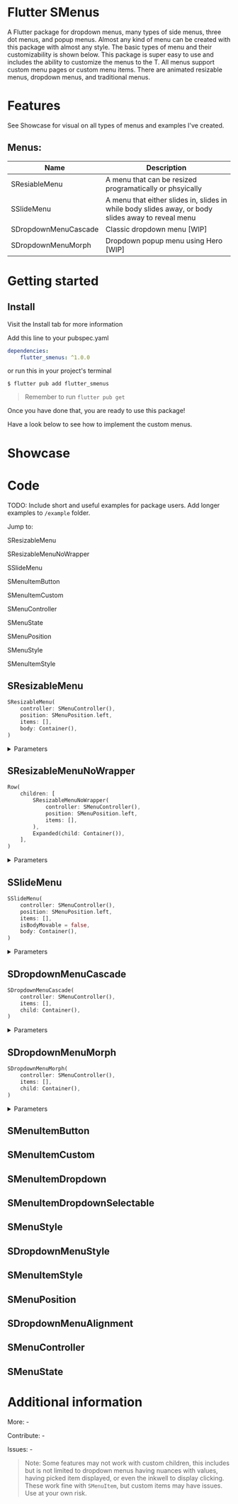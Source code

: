 
# Flutter SMenus

A Flutter package for dropdown menus, many types of side menus, three dot menus, and popup menus.
Almost any kind of menu can be created with this package with almost any style. The basic types of menu and their customizability is shown below. This package is super easy to use and includes the ability to customize the menus to the T. All menus support custom menu pages or custom menu items. There are animated resizable menus, dropdown menus, and traditional menus.
<!--
This README describes the package. If you publish this package to pub.dev,
this README's contents appear on the landing page for your package.
For information about how to write a good package README, see the guide for
[writing package pages](https://dart.dev/guides/libraries/writing-package-pages).
For general information about developing packages, see the Dart guide for
[creating packages](https://dart.dev/guides/libraries/create-library-packages)
and the Flutter guide for
[developing packages and plugins](https://flutter.dev/developing-packages).
-->


# Features

See Showcase for visual on all types of menus and examples I've created.
  
## Menus:

|Name                 | Description                                                                                        |
|---------------------|----------------------------------------------------------------------------------------------------|
|SResiableMenu        |A menu that can be resized programatically or phsyically                                            |
|SSlideMenu           |A menu that either slides in, slides in while body slides away, or body slides away to reveal menu  |
|SDropdownMenuCascade |Classic dropdown menu [WIP]                                                                         |
|SDropdownMenuMorph   |Dropdown popup menu using Hero [WIP]                                                                |

# Getting started

## Install

Visit the Install tab for more information

Add this line to your pubspec.yaml

```yaml
dependencies:
    flutter_smenus: ^1.0.0
```

or run this in your project's terminal

```shell
$ flutter pub add flutter_smenus
```

> Remember to run ```flutter pub get```

Once you have done that, you are ready to use this package!

Have a look below to see how to implement the custom menus.
# Showcase


# Code

TODO: Include short and useful examples for package users. Add longer examples to `/example` folder.

Jump to:

SResizableMenu

SResizableMenuNoWrapper

SSlideMenu

SMenuItemButton

SMenuItemCustom

SMenuController

SMenuState

SMenuPosition

SMenuStyle

SMenuItemStyle



## SResizableMenu

```dart
SResizableMenu(
    controller: SMenuController(),
    position: SMenuPosition.left,
    items: [],
    body: Container(),
)
```

<details>
<summary>Parameters</summary>

Either ```items``` or ```builder``` must not be null

|Parameter             |Object Type                           |Default                          |Description                                                                                            |
|----------------------|--------------------------------------|---------------------------------|-------------------------------------------------------------------------------------------------------|
|```style```           |SMenuStyle?                           |SMenuStyle()                     |Color, border radius, size, padding, alignment. See ```SMenuStyle```                                         |
|```controller```      |SMenuController?                      |SMenuController()                |Controller to open, close, or toggle menu                                                              |
|```items```           |List< SMenuItem>?                     |null                             |List of ```SMenuItem``` types that make the menu                                                             |
|```builder```         |Widget Function(BuildContext context)?|null                             |Builder function for custom menu                                                                       |
|```body```            |Widget?                               |Container()                      |The widget which contains the contents, or page                                                                                  |
|```header```          |Widget?                               |null                             |The widget at the top of the menu                                                                      |
|```footer```          |Widget?                               |null                             |The widget at the bottom of the menu                                                                   |
|```scrollPhysics```   |ScrollPhysics?                        |null                             |How the menu should scroll                                                                             |
|```direction```       |Axis?                                 |Axis.vertical                    |Scroll direction, this is set automatically. Do not change this unless you know what you are doing.    |
|```duration```        |Duration?                             |const Duration(milliseconds: 250)|The duration for the animation of openning and closing the menu                                        |
|```position```        |SMenuPosition?                        |SMenuPosition.left               |Which side of the screen the menu will be location                                                     |
|```enableSelector```  |bool?                                 |false                            |In the event your menu items are menu buttons, turn on this selector to show the current selected item.|
|```resizable```       |bool?                                 |true                             |If resizing bar should show                                                                            |
|```barColor```        |Color?                                |null                             |Color of resizing bar                                                                                  |
|```barHoverColor```   |Color?                                |null                             |Color of resizing bar when hovered                                                                     |
|```barSize```         |double?                               |3                                |Size of resizing bar                                                                                   |
|```barHoverSize```    |double?                               |5                                |Size of resizing bar when hovered                                                                      |


</details>


## SResizableMenuNoWrapper

```dart
Row(
    children: [
        SResizableMenuNoWrapper(
            controller: SMenuController(),
            position: SMenuPosition.left,
            items: [],
        ),
        Expanded(child: Container()),
    ],
)
```


<details>
<summary>Parameters</summary>

Either ```items``` or ```builder``` must not be null

|Parameter             |Object Type                           |Default                          |Description                                                                                            |
|----------------------|--------------------------------------|---------------------------------|-------------------------------------------------------------------------------------------------------|
|```style```           |SMenuStyle?                           |SMenuStyle()                     |Color, border radius, size, padding, alignment. See ```SMenuStyle```                                         |
|```controller```      |SMenuController?                      |SMenuController()                |Controller to open, close, or toggle menu                                                              |
|```items```           |List< SMenuItem>?                     |null                             |List of ```SMenuItem``` types that make the menu                                                             |
|```builder```         |Widget Function(BuildContext context)?|null                             |Builder function for custom menu                                                                       |
|```header```          |Widget?                               |null                             |The widget at the top of the menu                                                                      |
|```footer```          |Widget?                               |null                             |The widget at the bottom of the menu                                                                   |
|```scrollPhysics```   |ScrollPhysics?                        |null                             |How the menu should scroll                                                                             |
|```direction```       |Axis?                                 |Axis.vertical                    |Scroll direction, this is set automatically. Do not change this unless you know what you are doing.    |
|```duration```        |Duration?                             |const Duration(milliseconds: 250)|The duration for the animation of openning and closing the menu                                        |
|```position```        |SMenuPosition?                        |SMenuPosition.left               |Which side of the screen the menu will be location                                                     |
|```enableSelector```  |bool?                                 |false                            |In the event your menu items are menu buttons, turn on this selector to show the current selected item.|
|```resizable```       |bool?                                 |true                             |If resizing bar should show                                                                            |
|```barColor```        |Color?                                |null                             |Color of resizing bar                                                                                  |
|```barHoverColor```   |Color?                                |null                             |Color of resizing bar when hovered                                                                     |
|```barSize```         |double?                               |3                                |Size of resizing bar                                                                                   |
|```barHoverSize```    |double?                               |5                                |Size of resizing bar when hovered                                                                      |


</details>


## SSlideMenu

```dart
SSlideMenu(
    controller: SMenuController(),
    position: SMenuPosition.left,
    items: [],
    isBodyMovable = false,
    body: Container(),
)
```

<details>
<summary>Parameters</summary>

Either ```items``` or ```builder``` must not be null

|Parameter             |Object Type                           |Default                          |Description                                                                                            |
|----------------------|--------------------------------------|---------------------------------|-------------------------------------------------------------------------------------------------------|
|```style```           |SMenuStyle?                           |SMenuStyle()                     |Color, border radius, size, padding, alignment. See ```SMenuStyle```                                         |
|```controller```      |SMenuController?                      |SMenuController()                |Controller to open, close, or toggle menu                                                              |
|```items```           |List< SMenuItem>?                     |null                             |List of ```SMenuItem``` types that make the menu                                                             |
|```builder```         |Widget Function(BuildContext context)?|null                             |Builder function for custom menu                                                                       |
|```body```            |Widget?                               |Container()                      |The widget which contains the contents, or page                                                                                  |
|```header```          |Widget?                               |null                             |The widget at the top of the menu                                                                      |
|```footer```          |Widget?                               |null                             |The widget at the bottom of the menu                                                                   |
|```scrollPhysics```   |ScrollPhysics?                        |null                             |How the menu should scroll                                                                             |
|```direction```       |Axis?                                 |Axis.vertical                    |Scroll direction, this is set automatically. Do not change this unless you know what you are doing.    |
|```duration```        |Duration?                             |const Duration(milliseconds: 250)|The duration for the animation of openning and closing the menu                                        |
|```position```        |SMenuPosition?                        |SMenuPosition.left               |Which side of the screen the menu will be location                                                     |
|```enableSelector```  |bool?                                 |false                            |In the event your menu items are menu buttons, turn on this selector to show the current selected item.|
|```barrierColor```       |Color?                                 |true                             |When menu is open, this is the color overlayed on the body                                                                            |
|```enableGestures```        |bool?                                |null                             |If gestures can open, close, or toggle the menu                                                                                  |
|```isBodyMovable```   |bool?                                |true                             |Whether the body moves in the animation or not                                                                     |
|```isMenuMovable```         |bool?                               |true                                |Whether the menu moves in the animation or not                                                                                   |


</details>


## SDropdownMenuCascade

```dart
SDropdownMenuCascade(
    controller: SMenuController(),
    items: [],
    child: Container(),
)
```

<details>
<summary>Parameters</summary>

|Parameter             |Object Type                           |Default                          |Description                                                                                            |
|----------------------|--------------------------------------|---------------------------------|-------------------------------------------------------------------------------------------------------|
|```items```           |List< SMenuItem< T>>                     |required                             |List of ```SMenuItem``` types, with a value, that make the menu                                                              |
|```style```           |SDropdownMenuStyle?                           |SDropdownMenuStyle()                     |Color, border radius, size, padding, alignment. See ```SDropdownMenuStyle```                                         |
|```controller```      |SMenuController?                      |SMenuController()                |Controller to open, close, or toggle menu                                                              |
|```header```          |Widget?                               |null                             |The widget at the top of the menu                                                                      |
|```footer```          |Widget?                               |null                             |The widget at the bottom of the menu                                                                   |
|```hideIcon```       |bool?                                 |false                    |If icon should be hidden    |
|```duration```        |Duration?                             |const Duration(milliseconds: 250)|The duration for the animation of openning and closing the menu                                        |
|```child```        |Widget?                        |null               |                                                     |
|```icon```  |Widget?                                 |null                            ||
|```leadingIcon```        |bool?                                |false                             |If Icon should come before text                                                                                  |
|```onChange```   |void Function(T value, int index)??                                |null                             |                                                                     |
|```showSelected```         |bool?                               |true                                |If selected widget should be displayed when menu is closed                                                                                   |
|```isSmall```         |bool?                               |false                                |                                                                                   |
|```buttonStyle```         |SMenuItemStyle?                               |SMenuItemStyle()                                |                                                                                   |
|```barrierColor```       |Color?                                 |Colors.black26                             |                                                                            |

</details>

## SDropdownMenuMorph

```dart
SDropdownMenuMorph(
    controller: SMenuController(),
    items: [],
    child: Container(),
)
```

<details>
<summary>Parameters</summary>

|Parameter             |Object Type                           |Default                          |Description                                                                                            |
|----------------------|--------------------------------------|---------------------------------|-------------------------------------------------------------------------------------------------------|
|```items```           |List< SMenuItem< T>>                     |required                             |List of ```SMenuItem``` types, with a value, that make the menu                                                              |
|```style```           |SDropdownMenuStyle?                           |SDropdownMenuStyle()                     |Color, border radius, size, padding, alignment. See ```SDropdownMenuStyle```                                         |
|```controller```      |SMenuController?                      |SMenuController()                |Controller to open, close, or toggle menu                                                              |
|```header```          |Widget?                               |null                             |The widget at the top of the menu                                                                      |
|```footer```          |Widget?                               |null                             |The widget at the bottom of the menu                                                                   |
|```hideIcon```       |bool?                                 |false                    |If icon should be hidden    |
|```child```        |Widget?                        |null               |                                                     |
|```icon```  |Widget?                                 |null                            ||
|```leadingIcon```        |bool?                                |false                             |If Icon should come before text                                                                                  |
|```onChange```   |void Function(T value, int index)??                                |null                             |                                                                     |
|```showSelected```         |bool?                               |true                                |If selected widget should be displayed when menu is closed                                                                                   |
|```isSmall```         |bool?                               |false                                |                                                                                   |
|```itemStyle```         |SMenuItemStyle?                               |SMenuItemStyle()                                |                                                                                   |


</details>


## SMenuItemButton
## SMenuItemCustom
## SMenuItemDropdown
## SMenuItemDropdownSelectable

## SMenuStyle
## SDropdownMenuStyle
## SMenuItemStyle

## SMenuPosition
## SDropdownMenuAlignment
## SMenuController
## SMenuState




# Additional information

More: -

Contribute: -

Issues: -


> Note: Some features may not work with custom children, this includes but is not limited to dropdown menus having nuances with values, having picked item displayed, or even the inkwell to display clicking. These work fine with ```SMenuItem```, but custom items may have issues. Use at your own risk.